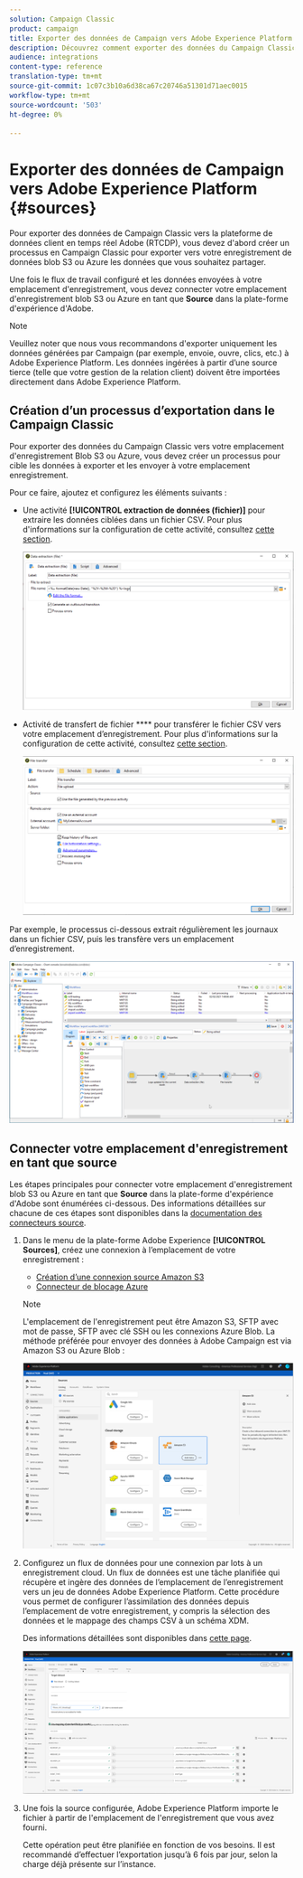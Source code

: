 ```yaml
---
solution: Campaign Classic
product: campaign
title: Exporter des données de Campaign vers Adobe Experience Platform
description: Découvrez comment exporter des données du Campaign Classic vers Adobe Experience Platform.
audience: integrations
content-type: reference
translation-type: tm+mt
source-git-commit: 1c07c3b10a6d38ca67c20746a51301d71aec0015
workflow-type: tm+mt
source-wordcount: '503'
ht-degree: 0%

---
```



# Exporter des données de Campaign vers Adobe Experience Platform {#sources}

Pour exporter des données de Campaign Classic vers la plateforme de données client en temps réel Adobe (RTCDP), vous devez d&#39;abord créer un processus en Campaign Classic pour exporter vers votre enregistrement de données blob S3 ou Azure les données que vous souhaitez partager.

Une fois le flux de travail configuré et les données envoyées à votre emplacement d&#39;enregistrement, vous devez connecter votre emplacement d&#39;enregistrement blob S3 ou Azure en tant que **Source** dans la plate-forme d&#39;expérience d&#39;Adobe.

>[!NOTE]
>
>Veuillez noter que nous vous recommandons d&#39;exporter uniquement les données générées par Campaign (par exemple, envoie, ouvre, clics, etc.) à Adobe Experience Platform. Les données ingérées à partir d’une source tierce (telle que votre gestion de la relation client) doivent être importées directement dans Adobe Experience Platform.

## Création d’un processus d’exportation dans le Campaign Classic

Pour exporter des données du Campaign Classic vers votre emplacement d&#39;enregistrement Blob S3 ou Azure, vous devez créer un processus pour cible les données à exporter et les envoyer à votre emplacement enregistrement.

Pour ce faire, ajoutez et configurez les éléments suivants :

* Une activité **[!UICONTROL extraction de données (fichier)]** pour extraire les données ciblées dans un fichier CSV. Pour plus d&#39;informations sur la configuration de cette activité, consultez [cette section](../../workflow/using/extraction--file-.md).

   ![](assets/rtcdp-extract-file.png)

* Activité de transfert de fichier **** pour transférer le fichier CSV vers votre emplacement d’enregistrement. Pour plus d&#39;informations sur la configuration de cette activité, consultez [cette section](../../workflow/using/file-transfer.md).

   ![](assets/rtcdp-file-transfer.png)

Par exemple, le processus ci-dessous extrait régulièrement les journaux dans un fichier CSV, puis les transfère vers un emplacement d’enregistrement.

![](assets/aep-export.png)

## Connecter votre emplacement d&#39;enregistrement en tant que source

Les étapes principales pour connecter votre emplacement d&#39;enregistrement blob S3 ou Azure en tant que **Source** dans la plate-forme d&#39;expérience d&#39;Adobe sont énumérées ci-dessous. Des informations détaillées sur chacune de ces étapes sont disponibles dans la [documentation des connecteurs source](https://experienceleague.adobe.com/docs/experience-platform/sources/home.html).

1. Dans le menu de la plate-forme Adobe Experience **[!UICONTROL Sources]**, créez une connexion à l’emplacement de votre enregistrement :

   * [Création d’une connexion source Amazon S3](https://experienceleague.adobe.com/docs/experience-platform/sources/ui-tutorials/create/cloud-storage/s3.html)
   * [Connecteur de blocage Azure](https://experienceleague.adobe.com/docs/experience-platform/sources/connectors/cloud-storage/blob.html)

   >[!NOTE]
   >
   >L&#39;emplacement de l&#39;enregistrement peut être Amazon S3, SFTP avec mot de passe, SFTP avec clé SSH ou les connexions Azure Blob. La méthode préférée pour envoyer des données à Adobe Campaign est via Amazon S3 ou Azure Blob :

   ![](assets/rtcdp-connector.png)

1. Configurez un flux de données pour une connexion par lots à un enregistrement cloud. Un flux de données est une tâche planifiée qui récupère et ingère des données de l’emplacement de l’enregistrement vers un jeu de données Adobe Experience Platform. Cette procédure vous permet de configurer l’assimilation des données depuis l’emplacement de votre enregistrement, y compris la sélection des données et le mappage des champs CSV à un schéma XDM.

   Des informations détaillées sont disponibles dans [cette page](https://experienceleague.adobe.com/docs/experience-platform/sources/ui-tutorials/dataflow/cloud-storage.html).

   ![](assets/rtcdp-map-xdm.png)

1. Une fois la source configurée, Adobe Experience Platform importe le fichier à partir de l&#39;emplacement de l&#39;enregistrement que vous avez fourni.

   Cette opération peut être planifiée en fonction de vos besoins. Il est recommandé d’effectuer l’exportation jusqu’à 6 fois par jour, selon la charge déjà présente sur l’instance.
